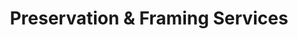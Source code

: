 ---
title: "Preservation & Framing Services"
url: /washington/preservation-und-framing-services/
shop: Rahmen
---